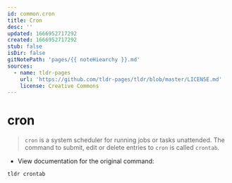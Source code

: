```yaml
---
id: common.cron
title: Cron
desc: ''
updated: 1666952717292
created: 1666952717292
stub: false
isDir: false
gitNotePath: 'pages/{{ noteHiearchy }}.md'
sources:
  - name: tldr-pages
    url: 'https://github.com/tldr-pages/tldr/blob/master/LICENSE.md'
    license: Creative Commons
---
```

# cron

> `cron` is a system scheduler for running jobs or tasks unattended.
> The command to submit, edit or delete entries to `cron` is called `crontab`.

- View documentation for the original command:

`tldr crontab`

